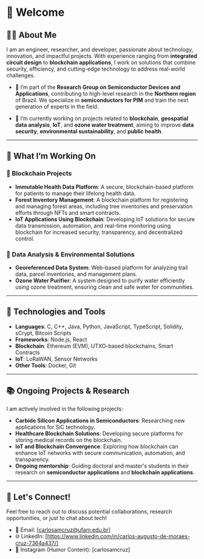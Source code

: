 # 👋 Welcome

## 🧑‍🔬 About Me

I am an engineer, researcher, and developer, passionate about technology, innovation, and impactful projects. With experience ranging from **integrated circuit design** to **blockchain applications**, I work on solutions that combine security, efficiency, and cutting-edge technology to address real-world challenges.

- 🔬 I’m part of the **Research Group on Semiconductor Devices and Applications**, contributing to high-level research in the **Northern region** of Brazil. We specialize in **semiconductors for PIM** and train the next generation of experts in the field.
  
- 🌱 I’m currently working on projects related to **blockchain**, **geospatial data analysis**, **IoT**, and **ozone water treatment**, aiming to improve **data security**, **environmental sustainability**, and **public health**.

---

## 🔧 What I’m Working On

### 🔹 Blockchain Projects
- **Immutable Health Data Platform**: A secure, blockchain-based platform for patients to manage their lifelong health data.
- **Forest Inventory Management**: A blockchain platform for registering and managing forest areas, including tree inventories and preservation efforts through NFTs and smart contracts.
- **IoT Applications Using Blockchain**: Developing IoT solutions for secure data transmission, automation, and real-time monitoring using blockchain for increased security, transparency, and decentralized control.

### 🔹 Data Analysis & Environmental Solutions
- **Georeferenced Data System**: Web-based platform for analyzing trail data, parcel inventories, and management plans.
- **Ozone Water Purifier**: A system designed to purify water efficiently using ozone treatment, ensuring clean and safe water for communities.

---

## 🚀 Technologies and Tools
- **Languages**: C, C++, Java, Python, JavaScript, TypeScript, Solidity, sCrypt, Bitcoin Scripts
- **Frameworks**: Node.js, React
- **Blockchain**: Ethereum (EVM), UTXO-based blockchains, Smart Contracts
- **IoT**: LoRaWAN, Sensor Networks
- **Other Tools**: Docker, Git

---

## 📚 Ongoing Projects & Research

I am actively involved in the following projects:

- **Carbide Silicon Applications in Semiconductors**: Researching new applications for SiC technology.
- **Healthcare Blockchain Solutions**: Developing secure platforms for storing medical records on the blockchain.
- **IoT and Blockchain Convergence**: Exploring how blockchain can enhance IoT networks with secure communication, automation, and transparency.
- **Ongoing mentorship**: Guiding doctoral and master's students in their research on **semiconductor applications** and **blockchain applications**.

---

## 📢 Let's Connect!

Feel free to reach out to discuss potential collaborations, research opportunities, or just to chat about tech!

- 📧 Email: [carlosamcruz@ufam.edu.br]
- 🌐 LinkedIn: [https://www.linkedin.com/in/carlos-augusto-de-moraes-cruz-7364a437/]
- 💬 Instagram (Humor Content): [carlosamcruz]

<!--
**carlosamcruz/carlosamcruz** is a ✨ _special_ ✨ repository because its `README.md` (this file) appears on your GitHub profile.

Here are some ideas to get you started:

- 🔭 I’m currently working on ...
- 🌱 I’m currently learning ...
- 👯 I’m looking to collaborate on ...
- 🤔 I’m looking for help with ...
- 💬 Ask me about ...
- 📫 How to reach me: ...
- 😄 Pronouns: ...
- ⚡ Fun fact: ...
-->
